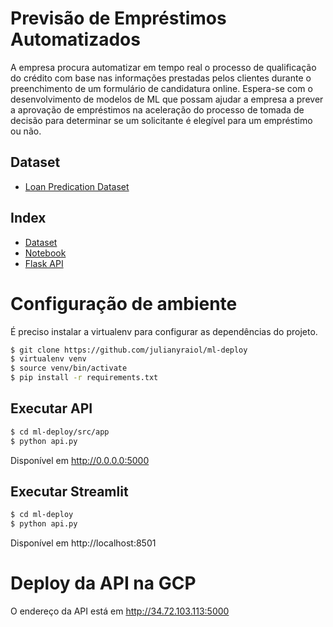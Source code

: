 Previsão de Empréstimos Automatizados
==============================

A empresa procura automatizar em tempo real o processo de qualificação do crédito com base nas informações prestadas pelos clientes durante o preenchimento de um formulário de candidatura online. Espera-se com o desenvolvimento de modelos de ML que possam ajudar a empresa a prever a aprovação de empréstimos na aceleração do processo de tomada de decisão para determinar se um solicitante é elegível para um empréstimo ou não.

## Dataset
* [Loan Predication Dataset](https://www.kaggle.com/ninzaami/loan-predication)

## Index
* [Dataset](https://github.com/julianyraiol/ml-deploy/blob/main/data/raw/train_loan.csv)
* [Notebook](https://github.com/julianyraiol/ml-deploy/blob/main/Trab_Final_Previsão_emprestimo.ipynb)
* [Flask API](https://github.com/julianyraiol/ml-deploy/blob/main/src/app/api.py)

# Configuração de ambiente

É preciso instalar a virtualenv para configurar as dependências do projeto.

```bash
$ git clone https://github.com/julianyraiol/ml-deploy
$ virtualenv venv
$ source venv/bin/activate
$ pip install -r requirements.txt
```

## Executar API

```bash
$ cd ml-deploy/src/app
$ python api.py
```

Disponível em http://0.0.0.0:5000

## Executar Streamlit

```bash
$ cd ml-deploy
$ python api.py
```

Disponível em http://localhost:8501


# Deploy da API na GCP

O endereço da API está em http://34.72.103.113:5000